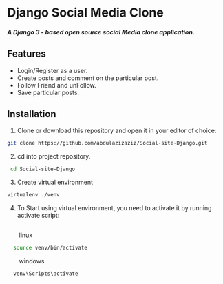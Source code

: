 # Django Social Media Clone
##### A Django 3 - based open source social Media clone application.

## Features
- Login/Register as a user.
- Create posts and comment on the particular post.
- Follow Friend and unFollow.
- Save particular posts.


## Installation
1. Clone or download this repository and open it in your editor of choice:
```bash
git clone https://github.com/abdulazizaziz/Social-site-Django.git
```
2. cd into project repository.
```bash
 cd Social-site-Django
```
3. Create virtual environment
```bash
virtualenv ./venv
```
4. To Start using virtual environment, you need to activate it by running activate script:
##
&nbsp;&nbsp;&nbsp;&nbsp;&nbsp;&nbsp; linux
```bash
  source venv/bin/activate
```
&nbsp;&nbsp;&nbsp;&nbsp;&nbsp;&nbsp; windows
```bash
  venv\Scripts\activate
```
##
